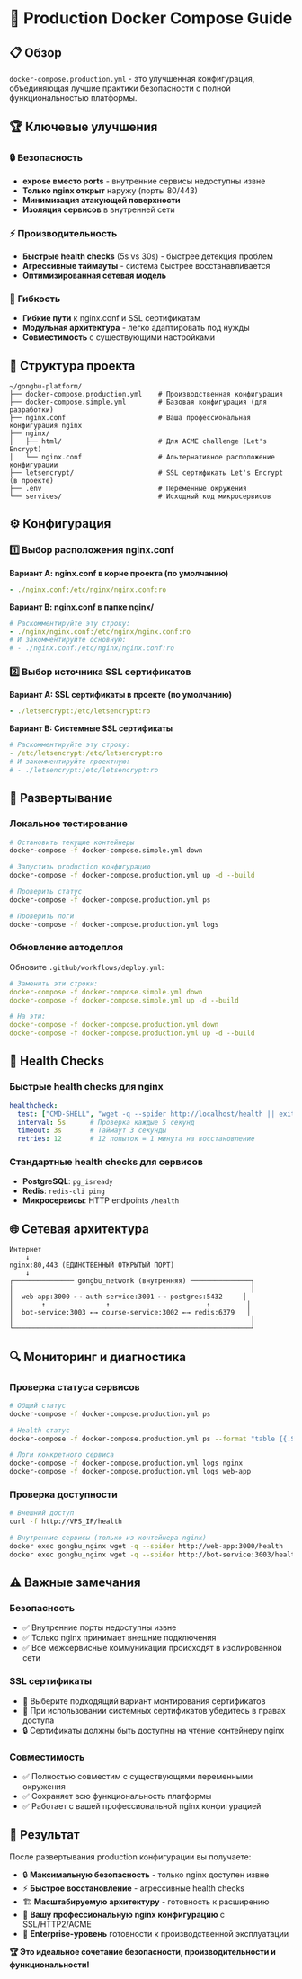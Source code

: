 # 🚀 Production Docker Compose Guide

## 📋 Обзор

`docker-compose.production.yml` - это улучшенная конфигурация, объединяющая лучшие практики безопасности с полной функциональностью платформы.

## 🏆 Ключевые улучшения

### 🔒 **Безопасность**
- **expose вместо ports** - внутренние сервисы недоступны извне
- **Только nginx открыт** наружу (порты 80/443)
- **Минимизация атакующей поверхности**
- **Изоляция сервисов** в внутренней сети

### ⚡ **Производительность**
- **Быстрые health checks** (5s vs 30s) - быстрее детекция проблем
- **Агрессивные таймауты** - система быстрее восстанавливается
- **Оптимизированная сетевая модель**

### 🔧 **Гибкость**
- **Гибкие пути** к nginx.conf и SSL сертификатам
- **Модульная архитектура** - легко адаптировать под нужды
- **Совместимость** с существующими настройками

## 📁 Структура проекта

```
~/gongbu-platform/
├── docker-compose.production.yml    # Производственная конфигурация
├── docker-compose.simple.yml        # Базовая конфигурация (для разработки)
├── nginx.conf                       # Ваша профессиональная конфигурация nginx
├── nginx/
│   ├── html/                        # Для ACME challenge (Let's Encrypt)
│   └── nginx.conf                   # Альтернативное расположение конфигурации
├── letsencrypt/                     # SSL сертификаты Let's Encrypt (в проекте)
├── .env                             # Переменные окружения
└── services/                        # Исходный код микросервисов
```

## ⚙️ Конфигурация

### 1️⃣ **Выбор расположения nginx.conf**

**Вариант A: nginx.conf в корне проекта (по умолчанию)**
```yaml
- ./nginx.conf:/etc/nginx/nginx.conf:ro
```

**Вариант B: nginx.conf в папке nginx/**
```yaml
# Раскомментируйте эту строку:
- ./nginx/nginx.conf:/etc/nginx/nginx.conf:ro
# И закомментируйте основную:
# - ./nginx.conf:/etc/nginx/nginx.conf:ro
```

### 2️⃣ **Выбор источника SSL сертификатов**

**Вариант A: SSL сертификаты в проекте (по умолчанию)**
```yaml
- ./letsencrypt:/etc/letsencrypt:ro
```

**Вариант B: Системные SSL сертификаты**
```yaml
# Раскомментируйте эту строку:
- /etc/letsencrypt:/etc/letsencrypt:ro
# И закомментируйте проектную:
# - ./letsencrypt:/etc/letsencrypt:ro
```

## 🚀 Развертывание

### **Локальное тестирование**
```bash
# Остановить текущие контейнеры
docker-compose -f docker-compose.simple.yml down

# Запустить production конфигурацию
docker-compose -f docker-compose.production.yml up -d --build

# Проверить статус
docker-compose -f docker-compose.production.yml ps

# Проверить логи
docker-compose -f docker-compose.production.yml logs
```

### **Обновление автодеплоя**

Обновите `.github/workflows/deploy.yml`:

```yaml
# Заменить эти строки:
docker-compose -f docker-compose.simple.yml down
docker-compose -f docker-compose.simple.yml up -d --build

# На эти:
docker-compose -f docker-compose.production.yml down
docker-compose -f docker-compose.production.yml up -d --build
```

## 🔧 Health Checks

### **Быстрые health checks для nginx**
```yaml
healthcheck:
  test: ["CMD-SHELL", "wget -q --spider http://localhost/health || exit 1"]
  interval: 5s      # Проверка каждые 5 секунд
  timeout: 3s       # Таймаут 3 секунды
  retries: 12       # 12 попыток = 1 минута на восстановление
```

### **Стандартные health checks для сервисов**
- **PostgreSQL**: `pg_isready`
- **Redis**: `redis-cli ping`
- **Микросервисы**: HTTP endpoints `/health`

## 🌐 Сетевая архитектура

```
Интернет
    ↓
nginx:80,443 (ЕДИНСТВЕННЫЙ ОТКРЫТЫЙ ПОРТ)
    ↓
┌─────────────── gongbu_network (внутренняя) ───────────────┐
│                                                           │
│  web-app:3000 ←→ auth-service:3001 ←→ postgres:5432     │
│       ↕               ↕                        ↕         │  
│  bot-service:3003 ←→ course-service:3002 ←→ redis:6379   │
│                                                           │
└───────────────────────────────────────────────────────────┘
```

## 🔍 Мониторинг и диагностика

### **Проверка статуса сервисов**
```bash
# Общий статус
docker-compose -f docker-compose.production.yml ps

# Health статус
docker-compose -f docker-compose.production.yml ps --format "table {{.Service}}\t{{.Status}}\t{{.Health}}"

# Логи конкретного сервиса
docker-compose -f docker-compose.production.yml logs nginx
docker-compose -f docker-compose.production.yml logs web-app
```

### **Проверка доступности**
```bash
# Внешний доступ
curl -f http://VPS_IP/health

# Внутренние сервисы (только из контейнера nginx)
docker exec gongbu_nginx wget -q --spider http://web-app:3000/health
docker exec gongbu_nginx wget -q --spider http://bot-service:3003/health
```

## ⚠️ Важные замечания

### **Безопасность**
- ✅ Внутренние порты недоступны извне
- ✅ Только nginx принимает внешние подключения
- ✅ Все межсервисные коммуникации происходят в изолированной сети

### **SSL сертификаты**
- 🔧 Выберите подходящий вариант монтирования сертификатов
- 🔄 При использовании системных сертификатов убедитесь в правах доступа
- 🔒 Сертификаты должны быть доступны на чтение контейнеру nginx

### **Совместимость**
- ✅ Полностью совместим с существующими переменными окружения
- ✅ Сохраняет всю функциональность платформы
- ✅ Работает с вашей профессиональной nginx конфигурацией

## 🎯 Результат

После развертывания production конфигурации вы получаете:

- 🔒 **Максимальную безопасность** - только nginx доступен извне
- ⚡ **Быстрое восстановление** - агрессивные health checks
- 🏗️ **Масштабируемую архитектуру** - готовность к расширению
- 🎨 **Вашу профессиональную nginx конфигурацию** с SSL/HTTP2/ACME
- 💪 **Enterprise-уровень** готовности к производственной эксплуатации

**🏆 Это идеальное сочетание безопасности, производительности и функциональности!**

